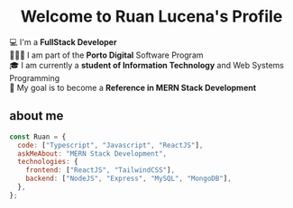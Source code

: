 <p align="center">
  <h1 align="center">Welcome to Ruan Lucena</a>'s Profile</h1>
</p>

💻 I'm a **FullStack Developer**
<br>
👨🏻‍💻 I am part of the **Porto Digital** Software Program
<br>
🎓 I am currently a **student of Information Technology** and Web Systems Programming
<br>
🚀 My goal is to become a **Reference in MERN Stack Development**

## about me

```javascript
const Ruan = {
  code: ["Typescript", "Javascript", "ReactJS"],
  askMeAbout: "MERN Stack Development",
  technologies: {
    frontend: ["ReactJS", "TailwindCSS"],
    backend: ["NodeJS", "Express", "MySQL", "MongoDB"],
  },
};
```

<div align="center">

</a>

</div>

<br>


